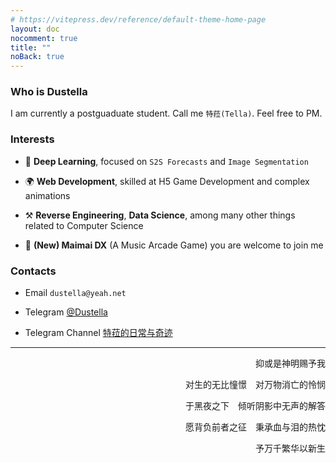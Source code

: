 ```yaml
---
# https://vitepress.dev/reference/default-theme-home-page
layout: doc
nocomment: true
title: ""
noBack: true
---
```



### Who is Dustella

I am currently a postguaduate student. Call me `特菈(Tella)`.  Feel free to PM.

### Interests

- 🧭 **Deep Learning**, focused on `S2S Forecasts` and `Image Segmentation`

- 🌍 **Web Development**, skilled at H5 Game Development and complex animations
- ⚒️ **Reverse Engineering**, **Data Science**, among many other things related to Computer Science

- 🎹 **(New) Maimai DX** (A Music Arcade Game) you are welcome to join me

### Contacts

- Email `dustella@yeah.net`

- Telegram [@Dustella](https://t.me/dustella)

- Telegram Channel [特菈的日常与奇迹](https://t.me/dailytella)


---

<p align="end">抑或是神明赐予我</p>

<p align="end">对生的无比憧憬　对万物消亡的怜悯  </P>

<p align="end">于黑夜之下　倾听阴影中无声的解答 </P>

<p align="end">愿背负前者之征　秉承血与泪的热忱  </P>
<p align="end">予万千繁华以新生  </P>
